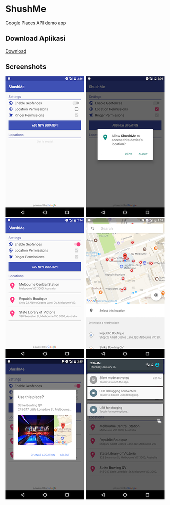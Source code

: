 # ShushMe
Google Places API demo app

## Download Aplikasi
[Download](https://drive.google.com/open?id=0B8JOQxPA-TlIYWFESkJyX2w3VkU)

## Screenshots

![Screenshot1](screenshots/screen_1.png) ![Screenshot2](screenshots/screen_2.png) ![Screenshot3](screenshots/screen_3.png)
![Screenshot4](screenshots/screen_4.png) ![Screenshot5](screenshots/screen_5.png) ![Screenshot6](screenshots/screen_6.png)
